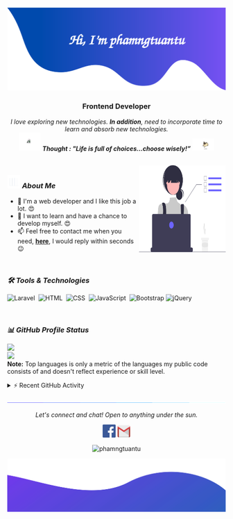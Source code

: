 ![alt text](./images/header.svg)

<h3 align="center">Frontend Developer</h3>

<p align="center">
  <em>
    I love exploring new technologies. <b>In addition</b>, need to incorporate time to learn and absorb new technologies.
  </em> 
  <br>
  <img src="./images/dog_2.gif" width="50" /> <b><i align="center">Thought : "Life is full of choices…choose wisely!”</i></b> <img src="./images/dog_1.gif" width="50" />
</p>

<br>

<img align="right" width=200px height=200px alt="side_sticker" src="./images/profile_dev.svg" />

### <img src="./images/stats.gif" width="30px"> ***About Me***

* 🌱 I'm a web developer and I like this job a lot. 😍
* 🌱 I want to learn and have a chance to develop myself. 😍
* 📫 Feel free to contact me when you need, [**here**](https://www.facebook.com/phamngtuantu/), I would reply within seconds 😉

<br>

### ***🛠 Tools & Technologies***

![Laravel](https://img.shields.io/badge/-Laravel-05122A?style=flat&logo=laravel)&nbsp;
![HTML](https://img.shields.io/badge/-HTML-05122A?style=flat&logo=HTML5)&nbsp;
![CSS](https://img.shields.io/badge/-CSS-05122A?style=flat&logo=CSS3&logoColor=1572B6)&nbsp;
![JavaScript](https://img.shields.io/badge/-JavaScript-05122A?style=flat&logo=javascript)&nbsp;
![Bootstrap](https://img.shields.io/badge/-Bootstrap-05122A?style=flat&logo=bootstrap&logoColor=563D7C)
![jQuery](https://img.shields.io/badge/-jQuery-05122A?style=flat&logo=jquery)&nbsp;

<br>

### ***📊 GitHub Profile Status***

<p align="left">
  <img src="https://github-readme-stats.vercel.app/api?username=phamngtuantu&theme=dracula&show_icons=true&count_private=true">
  <br>
  <img src="https://github-readme-stats.vercel.app/api/top-langs/?username=phamngtuantu&theme=dracula&layout=&langs_count=5">
<br>
<b>Note:</b> Top languages is only a metric of the languages my public code consists of and doesn't reflect experience or skill level.
</p>

<details>
  <summary>⚡ Recent GitHub Activity</summary>
  <br>
   <img alt="Yashita's Activity Graph" src="https://activity-graph.herokuapp.com/graph?username=phamngtuantu&custom_title=phamngtuantu's%20Contribution%20Graph&bg_color=1F222E&color=F8D866&line=F85D7F&point=FFFFFF&hide_border=true" />
  <br/>
</details>

![divider](./images/divider.gif)

<p align="center">
  <i>Let's connect and chat! Open to anything under the sun.</i>

  <p align="center">
    	<code><a href="https://www.facebook.com/phamngtuantu/"><img width="30px" src="./images/facebook.png" title="Facebook"/></a></code>
	<code><a href="mailto:phamngtuantu@gmail.com"><img width="30px" src="./images/gmail.png" title="Gmail"/></a></code>
  </p>

  <p align="center">
      <img src="https://komarev.com/ghpvc/?username=phamngtuantu&label=Profile+Views" alt="phamngtuantu" />
  </p>
</p>

![alt text](./images/footer.svg)
